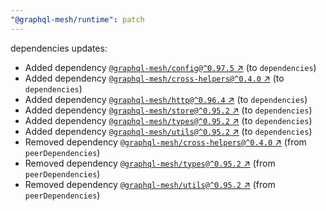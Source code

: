 ```yaml
---
"@graphql-mesh/runtime": patch
---
```

dependencies updates:
  - Added dependency [`@graphql-mesh/config@^0.97.5` ↗︎](https://www.npmjs.com/package/@graphql-mesh/config/v/0.97.5) (to `dependencies`)
  - Added dependency [`@graphql-mesh/cross-helpers@^0.4.0` ↗︎](https://www.npmjs.com/package/@graphql-mesh/cross-helpers/v/0.4.0) (to `dependencies`)
  - Added dependency [`@graphql-mesh/http@^0.96.4` ↗︎](https://www.npmjs.com/package/@graphql-mesh/http/v/0.96.4) (to `dependencies`)
  - Added dependency [`@graphql-mesh/store@^0.95.2` ↗︎](https://www.npmjs.com/package/@graphql-mesh/store/v/0.95.2) (to `dependencies`)
  - Added dependency [`@graphql-mesh/types@^0.95.2` ↗︎](https://www.npmjs.com/package/@graphql-mesh/types/v/0.95.2) (to `dependencies`)
  - Added dependency [`@graphql-mesh/utils@^0.95.2` ↗︎](https://www.npmjs.com/package/@graphql-mesh/utils/v/0.95.2) (to `dependencies`)
  - Removed dependency [`@graphql-mesh/cross-helpers@^0.4.0` ↗︎](https://www.npmjs.com/package/@graphql-mesh/cross-helpers/v/0.4.0) (from `peerDependencies`)
  - Removed dependency [`@graphql-mesh/types@^0.95.2` ↗︎](https://www.npmjs.com/package/@graphql-mesh/types/v/0.95.2) (from `peerDependencies`)
  - Removed dependency [`@graphql-mesh/utils@^0.95.2` ↗︎](https://www.npmjs.com/package/@graphql-mesh/utils/v/0.95.2) (from `peerDependencies`)

